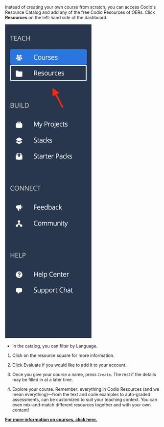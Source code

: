 Instead of creating your own course from scratch, you can access Codio's Resource Catalog and add any of the free Codio Resources of OERs. Click **Resources** on the left-hand side of the dashboard. 

![Codio resource page](.guides/img/resources.png)


- In the catalog, you can filter by Language. 

1. Click on the resource square for more information.

2. Click Evaluate if you would like to add it to your account.

3. Once you give your course a name, press `Create`. The rest if the details may be filled in at a later time.

4. Explore your course. Remember: everything in Codio Resources (and we mean everything)—from the text and code examples to auto-graded assessments, can be customized to suit your teaching context. You can even mix-and-match different resources together and with your own content! 


[**For more information on courses, click here.**](https://docs.codio.com/instructors/setupcourses/courses.html) 
